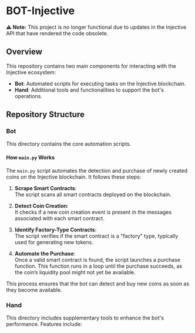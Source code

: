 # BOT-Injective

**⚠️ Note:** This project is no longer functional due to updates in the Injective API that have rendered the code obsolete.

## Overview

This repository contains two main components for interacting with the Injective ecosystem:

- **Bot**: Automated scripts for executing tasks on the Injective blockchain.
- **Hand**: Additional tools and functionalities to support the bot's operations.

## Repository Structure

### Bot

This directory contains the core automation scripts. 
#### How `main.py` Works

The `main.py` script automates the detection and purchase of newly created coins on the Injective blockchain. It follows these steps:

1. **Scrape Smart Contracts**:  
   The script scans all smart contracts deployed on the blockchain.

2. **Detect Coin Creation**:  
   It checks if a new coin creation event is present in the messages associated with each smart contract.

3. **Identify Factory-Type Contracts**:  
   The script verifies if the smart contract is a "factory" type, typically used for generating new tokens.

4. **Automate the Purchase**:  
   Once a valid smart contract is found, the script launches a purchase function. This function runs in a loop until the purchase succeeds, as the coin’s liquidity pool might not yet be available.

This process ensures that the bot can detect and buy new coins as soon as they become available.


### Hand

This directory includes supplementary tools to enhance the bot's performance. Features include:
